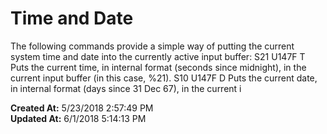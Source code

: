 # Time and Date 

The following commands provide a simple way of putting the current system time and date into the currently active input buffer: S21 U147F T Puts the current time, in internal format (seconds since midnight), in the current input buffer (in this case, %21). S10 U147F D Puts the current date, in internal format (days since 31 Dec 67), in the current i  

**Created At:** 5/23/2018 2:57:49 PM  
**Updated At:** 6/1/2018 5:14:13 PM  

